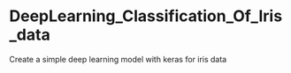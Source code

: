 # DeepLearning_Classification_Of_Iris_data
Create a simple deep learning model with keras for iris data
